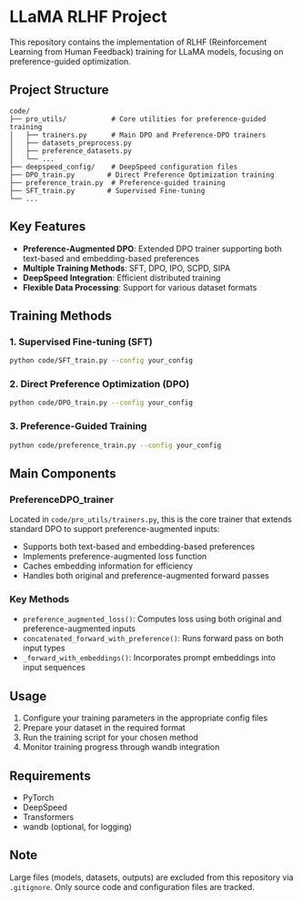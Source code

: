 # LLaMA RLHF Project

This repository contains the implementation of RLHF (Reinforcement Learning from Human Feedback) training for LLaMA models, focusing on preference-guided optimization.

## Project Structure

```
code/
├── pro_utils/           # Core utilities for preference-guided training
│   ├── trainers.py      # Main DPO and Preference-DPO trainers
│   ├── datasets_preprocess.py
│   ├── preference_datasets.py
│   └── ...
├── deepspeed_config/    # DeepSpeed configuration files
├── DPO_train.py        # Direct Preference Optimization training
├── preference_train.py  # Preference-guided training
├── SFT_train.py        # Supervised Fine-tuning
└── ...
```

## Key Features

- **Preference-Augmented DPO**: Extended DPO trainer supporting both text-based and embedding-based preferences
- **Multiple Training Methods**: SFT, DPO, IPO, SCPD, SIPA
- **DeepSpeed Integration**: Efficient distributed training
- **Flexible Data Processing**: Support for various dataset formats

## Training Methods

### 1. Supervised Fine-tuning (SFT)
```bash
python code/SFT_train.py --config your_config
```

### 2. Direct Preference Optimization (DPO)
```bash
python code/DPO_train.py --config your_config
```

### 3. Preference-Guided Training
```bash
python code/preference_train.py --config your_config
```

## Main Components

### PreferenceDPO_trainer
Located in `code/pro_utils/trainers.py`, this is the core trainer that extends standard DPO to support preference-augmented inputs:

- Supports both text-based and embedding-based preferences
- Implements preference-augmented loss function
- Caches embedding information for efficiency
- Handles both original and preference-augmented forward passes

### Key Methods
- `preference_augmented_loss()`: Computes loss using both original and preference-augmented inputs
- `concatenated_forward_with_preference()`: Runs forward pass on both input types
- `_forward_with_embeddings()`: Incorporates prompt embeddings into input sequences

## Usage

1. Configure your training parameters in the appropriate config files
2. Prepare your dataset in the required format
3. Run the training script for your chosen method
4. Monitor training progress through wandb integration

## Requirements

- PyTorch
- DeepSpeed
- Transformers
- wandb (optional, for logging)

## Note

Large files (models, datasets, outputs) are excluded from this repository via `.gitignore`. Only source code and configuration files are tracked.
